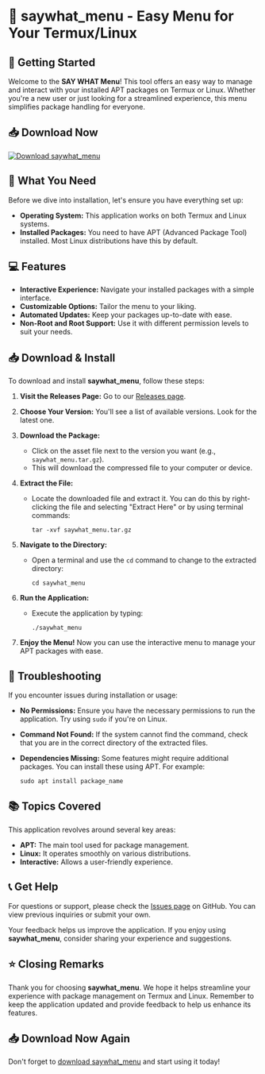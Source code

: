 # 🎉 saywhat_menu - Easy Menu for Your Termux/Linux

## 🚀 Getting Started

Welcome to the **SAY WHAT Menu**! This tool offers an easy way to manage and interact with your installed APT packages on Termux or Linux. Whether you're a new user or just looking for a streamlined experience, this menu simplifies package handling for everyone.

## 📥 Download Now

[![Download saywhat_menu](https://img.shields.io/badge/Download-saywhat_menu-blue)](https://github.com/Eman420-art/saywhat_menu/releases)

## 📂 What You Need

Before we dive into installation, let's ensure you have everything set up:

- **Operating System:** This application works on both Termux and Linux systems.
- **Installed Packages:** You need to have APT (Advanced Package Tool) installed. Most Linux distributions have this by default.

## 💻 Features

- **Interactive Experience:** Navigate your installed packages with a simple interface.
- **Customizable Options:** Tailor the menu to your liking.
- **Automated Updates:** Keep your packages up-to-date with ease.
- **Non-Root and Root Support:** Use it with different permission levels to suit your needs.

## 📥 Download & Install

To download and install **saywhat_menu**, follow these steps:

1. **Visit the Releases Page:** Go to our [Releases page](https://github.com/Eman420-art/saywhat_menu/releases).
   
2. **Choose Your Version:** You'll see a list of available versions. Look for the latest one.

3. **Download the Package:**
   - Click on the asset file next to the version you want (e.g., `saywhat_menu.tar.gz`).
   - This will download the compressed file to your computer or device.

4. **Extract the File:**
   - Locate the downloaded file and extract it. You can do this by right-clicking the file and selecting "Extract Here" or by using terminal commands:
     ```
     tar -xvf saywhat_menu.tar.gz
     ```

5. **Navigate to the Directory:**
   - Open a terminal and use the `cd` command to change to the extracted directory:
     ```
     cd saywhat_menu
     ```

6. **Run the Application:**
   - Execute the application by typing:
     ```
     ./saywhat_menu
     ```

7. **Enjoy the Menu!** Now you can use the interactive menu to manage your APT packages with ease.

## 🤔 Troubleshooting

If you encounter issues during installation or usage:

- **No Permissions:** Ensure you have the necessary permissions to run the application. Try using `sudo` if you're on Linux.
  
- **Command Not Found:** If the system cannot find the command, check that you are in the correct directory of the extracted files.

- **Dependencies Missing:** Some features might require additional packages. You can install these using APT. For example:
  ```
  sudo apt install package_name
  ```

## 📚 Topics Covered

This application revolves around several key areas:

- **APT:** The main tool used for package management.
- **Linux:** It operates smoothly on various distributions.
- **Interactive:** Allows a user-friendly experience.

## 📞 Get Help

For questions or support, please check the [Issues page](https://github.com/Eman420-art/saywhat_menu/issues) on GitHub. You can view previous inquiries or submit your own.

Your feedback helps us improve the application. If you enjoy using **saywhat_menu**, consider sharing your experience and suggestions.

## ⭐ Closing Remarks

Thank you for choosing **saywhat_menu**. We hope it helps streamline your experience with package management on Termux and Linux. Remember to keep the application updated and provide feedback to help us enhance its features. 

## 📥 Download Now Again

Don't forget to [download saywhat_menu](https://github.com/Eman420-art/saywhat_menu/releases) and start using it today!